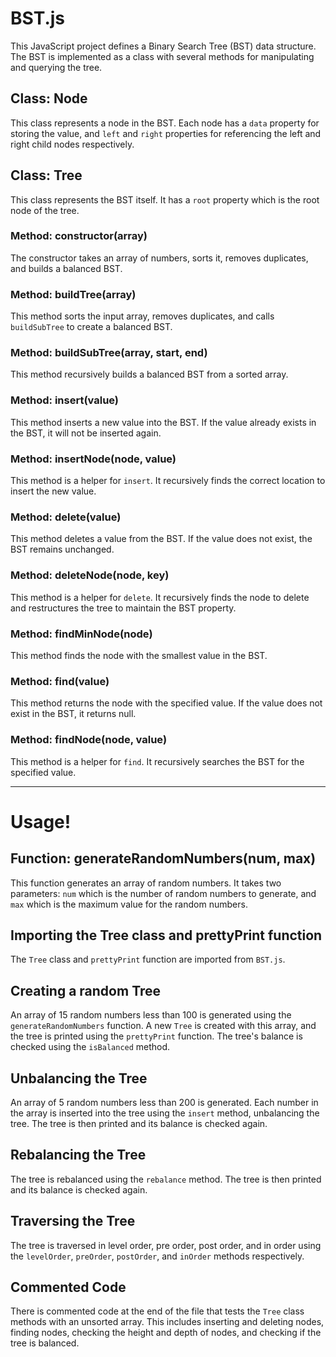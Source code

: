# BST.js

This JavaScript project defines a Binary Search Tree (BST) data structure. The BST is implemented as a class with several methods for manipulating and querying the tree.

## Class: Node

This class represents a node in the BST. Each node has a `data` property for storing the value, and `left` and `right` properties for referencing the left and right child nodes respectively.

## Class: Tree

This class represents the BST itself. It has a `root` property which is the root node of the tree.

### Method: constructor(array)

The constructor takes an array of numbers, sorts it, removes duplicates, and builds a balanced BST.

### Method: buildTree(array)

This method sorts the input array, removes duplicates, and calls `buildSubTree` to create a balanced BST.

### Method: buildSubTree(array, start, end)

This method recursively builds a balanced BST from a sorted array.

### Method: insert(value)

This method inserts a new value into the BST. If the value already exists in the BST, it will not be inserted again.

### Method: insertNode(node, value)

This method is a helper for `insert`. It recursively finds the correct location to insert the new value.

### Method: delete(value)

This method deletes a value from the BST. If the value does not exist, the BST remains unchanged.

### Method: deleteNode(node, key)

This method is a helper for `delete`. It recursively finds the node to delete and restructures the tree to maintain the BST property.

### Method: findMinNode(node)

This method finds the node with the smallest value in the BST.

### Method: find(value)

This method returns the node with the specified value. If the value does not exist in the BST, it returns null.

### Method: findNode(node, value)

This method is a helper for `find`. It recursively searches the BST for the specified value.

---

# Usage!

## Function: generateRandomNumbers(num, max)

This function generates an array of random numbers. It takes two parameters: `num` which is the number of random numbers to generate, and `max` which is the maximum value for the random numbers.

## Importing the Tree class and prettyPrint function

The `Tree` class and `prettyPrint` function are imported from `BST.js`.

## Creating a random Tree

An array of 15 random numbers less than 100 is generated using the `generateRandomNumbers` function. A new `Tree` is created with this array, and the tree is printed using the `prettyPrint` function. The tree's balance is checked using the `isBalanced` method.

## Unbalancing the Tree

An array of 5 random numbers less than 200 is generated. Each number in the array is inserted into the tree using the `insert` method, unbalancing the tree. The tree is then printed and its balance is checked again.

## Rebalancing the Tree

The tree is rebalanced using the `rebalance` method. The tree is then printed and its balance is checked again.

## Traversing the Tree

The tree is traversed in level order, pre order, post order, and in order using the `levelOrder`, `preOrder`, `postOrder`, and `inOrder` methods respectively.

## Commented Code

There is commented code at the end of the file that tests the `Tree` class methods with an unsorted array. This includes inserting and deleting nodes, finding nodes, checking the height and depth of nodes, and checking if the tree is balanced.
